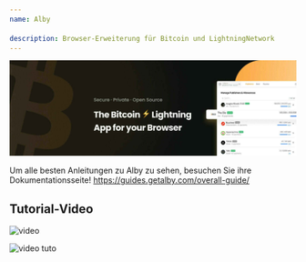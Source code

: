 ```yaml
---
name: Alby

description: Browser-Erweiterung für Bitcoin und LightningNetwork
---
```


![cover](assets/cover.jpeg)

Um alle besten Anleitungen zu Alby zu sehen, besuchen Sie ihre Dokumentationsseite! https://guides.getalby.com/overall-guide/

## Tutorial-Video

![video](https://youtu.be/nd5fX2vHuDw)

![video tuto](https://guides.getalby.com/overall-guide/)

